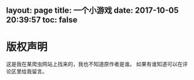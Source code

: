 layout: page
title: 一个小游戏
date: 2017-10-05 20:39:57
toc: false
---

<div style="text-align: center;"><canvas id="canvas" tabindex="0"></canvas></div>

# 版权声明

这是我在某爬虫网站上找来的，我也不知道原作者是谁。
如果有谁知道可以在评论区里给我留言。
<script src="/js/game.js"></script>
